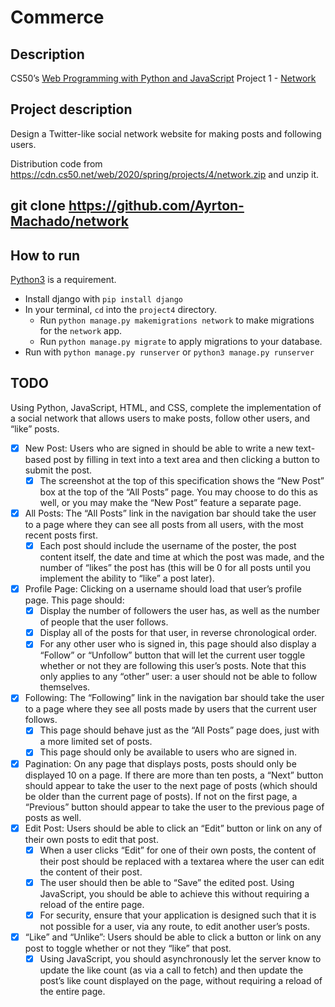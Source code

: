 # Commerce
## Description
CS50’s [Web Programming with Python and JavaScript](https://cs50.harvard.edu/web/2020/) Project 1 - [Network]([https://cs50.harvard.edu/web/2020/projects/4/network/](https://cs50.harvard.edu/web/2020/projects/4/network/))

## Project description
Design a Twitter-like social network website for making posts and following users.

Distribution code from https://cdn.cs50.net/web/2020/spring/projects/4/network.zip and unzip it.

## git clone https://github.com/Ayrton-Machado/network

## How to run
[Python3](https://www.python.org/) is a requirement.  
- Install django with `pip install django`
- In your terminal, `cd` into the `project4` directory.
  - Run `python manage.py makemigrations network` to make migrations for the `network` app.
  - Run `python manage.py migrate` to apply migrations to your database.
- Run with `python manage.py runserver` or `python3 manage.py runserver`

## TODO
Using Python, JavaScript, HTML, and CSS, complete the implementation of a social network that allows users to make posts, follow other users, and “like” posts.

- [X] New Post: Users who are signed in should be able to write a new text-based post by filling in text into a text area and then clicking a button to submit the post.
    - [X] The screenshot at the top of this specification shows the “New Post” box at the top of the “All Posts” page. You may choose to do this as well, or you may make the “New Post” feature a separate page.
- [X] All Posts: The “All Posts” link in the navigation bar should take the user to a page where they can see all posts from all users, with the most recent posts first.
    - [X] Each post should include the username of the poster, the post content itself, the date and time at which the post was made, and the number of “likes” the post has (this will be 0 for all posts until you implement the ability to “like” a post later).
- [X] Profile Page: Clicking on a username should load that user’s profile page. This page should:
    - [X] Display the number of followers the user has, as well as the number of people that the user follows.
    - [X] Display all of the posts for that user, in reverse chronological order.
    - [X] For any other user who is signed in, this page should also display a “Follow” or “Unfollow” button that will let the current user toggle whether or not they are following this user’s posts. Note that this only applies to any “other” user: a user should not be able to follow themselves.
- [X] Following: The “Following” link in the navigation bar should take the user to a page where they see all posts made by users that the current user follows.
    - [X] This page should behave just as the “All Posts” page does, just with a more limited set of posts.
    - [X] This page should only be available to users who are signed in.
- [X] Pagination: On any page that displays posts, posts should only be displayed 10 on a page. If there are more than ten posts, a “Next” button should appear to take the user to the next page of posts (which should be older than the current page of posts). If not on the first page, a “Previous” button should appear to take the user to the previous page of posts as well.
- [X] Edit Post: Users should be able to click an “Edit” button or link on any of their own posts to edit that post.
    - [X] When a user clicks “Edit” for one of their own posts, the content of their post should be replaced with a textarea where the user can edit the content of their post.
    - [X] The user should then be able to “Save” the edited post. Using JavaScript, you should be able to achieve this without requiring a reload of the entire page.
    - [X] For security, ensure that your application is designed such that it is not possible for a user, via any route, to edit another user’s posts.
- [X] “Like” and “Unlike”: Users should be able to click a button or link on any post to toggle whether or not they “like” that post.
    - [X] Using JavaScript, you should asynchronously let the server know to update the like count (as via a call to fetch) and then update the post’s like count displayed on the page, without requiring a reload of the entire page.
